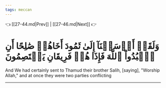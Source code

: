 ```yaml
---
tags: meccan
---
```


👈 [[27-44.md|Prev]] | [[27-46.md|Next]] 👉

# وَلَقَدۡ أَرۡسَلۡنَآ إِلَىٰ ثَمُودَ أَخَاهُمۡ صَٰلِحًا أَنِ ٱعۡبُدُواْ ٱللَّهَ فَإِذَا هُمۡ فَرِيقَانِ يَخۡتَصِمُونَ

And We had certainly sent to Thamud their brother Salih, [saying], "Worship Allah," and at once they were two parties conflicting

---

